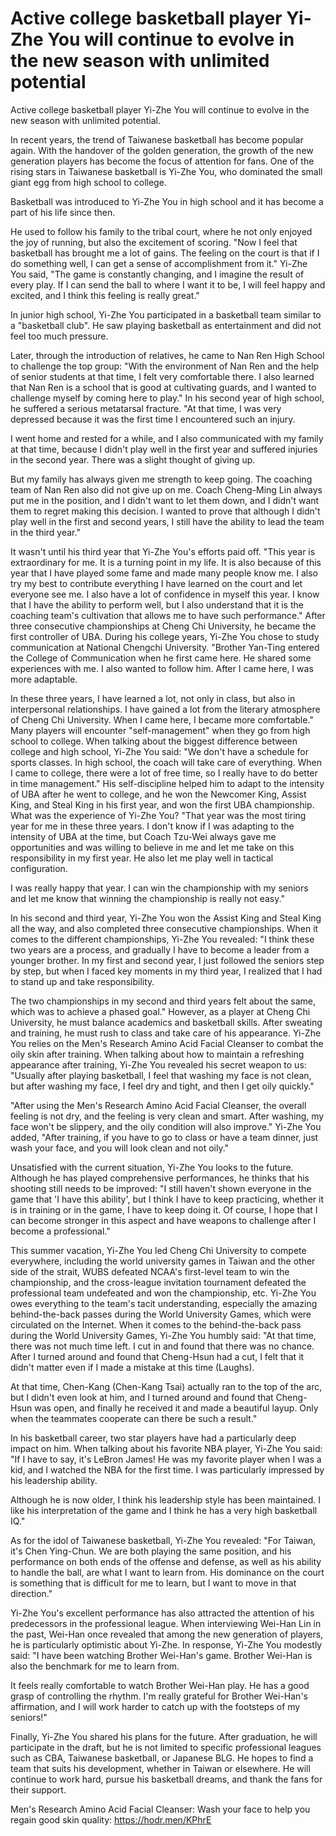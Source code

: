 # Active college basketball player Yi-Zhe You will continue to evolve in the new season with unlimited potential 
 Active college basketball player Yi-Zhe You will continue to evolve in the new season with unlimited potential.

In recent years, the trend of Taiwanese basketball has become popular again. With the handover of the golden generation, the growth of the new generation players has become the focus of attention for fans. One of the rising stars in Taiwanese basketball is Yi-Zhe You, who dominated the small giant egg from high school to college.

Basketball was introduced to Yi-Zhe You in high school and it has become a part of his life since then.

He used to follow his family to the tribal court, where he not only enjoyed the joy of running, but also the excitement of scoring. "Now I feel that basketball has brought me a lot of gains. The feeling on the court is that if I do something well, I can get a sense of accomplishment from it." Yi-Zhe You said, "The game is constantly changing, and I imagine the result of every play. If I can send the ball to where I want it to be, I will feel happy and excited, and I think this feeling is really great."

In junior high school, Yi-Zhe You participated in a basketball team similar to a "basketball club". He saw playing basketball as entertainment and did not feel too much pressure.

Later, through the introduction of relatives, he came to Nan Ren High School to challenge the top group: "With the environment of Nan Ren and the help of senior students at that time, I felt very comfortable there. I also learned that Nan Ren is a school that is good at cultivating guards, and I wanted to challenge myself by coming here to play." In his second year of high school, he suffered a serious metatarsal fracture. "At that time, I was very depressed because it was the first time I encountered such an injury.

I went home and rested for a while, and I also communicated with my family at that time, because I didn't play well in the first year and suffered injuries in the second year. There was a slight thought of giving up.

But my family has always given me strength to keep going. The coaching team of Nan Ren also did not give up on me. Coach Cheng-Ming Lin always put me in the position, and I didn't want to let them down, and I didn't want them to regret making this decision. I wanted to prove that although I didn't play well in the first and second years, I still have the ability to lead the team in the third year."

It wasn't until his third year that Yi-Zhe You's efforts paid off. "This year is extraordinary for me. It is a turning point in my life. It is also because of this year that I have played some fame and made many people know me. I also try my best to contribute everything I have learned on the court and let everyone see me. I also have a lot of confidence in myself this year. I know that I have the ability to perform well, but I also understand that it is the coaching team's cultivation that allows me to have such performance." After three consecutive championships at Cheng Chi University, he became the first controller of UBA. During his college years, Yi-Zhe You chose to study communication at National Chengchi University. "Brother Yan-Ting entered the College of Communication when he first came here. He shared some experiences with me. I also wanted to follow him. After I came here, I was more adaptable.

In these three years, I have learned a lot, not only in class, but also in interpersonal relationships. I have gained a lot from the literary atmosphere of Cheng Chi University. When I came here, I became more comfortable." Many players will encounter "self-management" when they go from high school to college. When talking about the biggest difference between college and high school, Yi-Zhe You said: "We don't have a schedule for sports classes. In high school, the coach will take care of everything. When I came to college, there were a lot of free time, so I really have to do better in time management." His self-discipline helped him to adapt to the intensity of UBA after he went to college, and he won the Newcomer King, Assist King, and Steal King in his first year, and won the first UBA championship. What was the experience of Yi-Zhe You? "That year was the most tiring year for me in these three years. I don't know if I was adapting to the intensity of UBA at the time, but Coach Tzu-Wei always gave me opportunities and was willing to believe in me and let me take on this responsibility in my first year. He also let me play well in tactical configuration.

I was really happy that year. I can win the championship with my seniors and let me know that winning the championship is really not easy."

In his second and third year, Yi-Zhe You won the Assist King and Steal King all the way, and also completed three consecutive championships. When it comes to the different championships, Yi-Zhe You revealed: "I think these two years are a process, and gradually I have to become a leader from a younger brother. In my first and second year, I just followed the seniors step by step, but when I faced key moments in my third year, I realized that I had to stand up and take responsibility.

The two championships in my second and third years felt about the same, which was to achieve a phased goal." However, as a player at Cheng Chi University, he must balance academics and basketball skills. After sweating and training, he must rush to class and take care of his appearance. Yi-Zhe You relies on the Men's Research Amino Acid Facial Cleanser to combat the oily skin after training. When talking about how to maintain a refreshing appearance after training, Yi-Zhe You revealed his secret weapon to us: "Usually after playing basketball, I feel that washing my face is not clean, but after washing my face, I feel dry and tight, and then I get oily quickly."

"After using the Men's Research Amino Acid Facial Cleanser, the overall feeling is not dry, and the feeling is very clean and smart. After washing, my face won't be slippery, and the oily condition will also improve." Yi-Zhe You added, "After training, if you have to go to class or have a team dinner, just wash your face, and you will look clean and not oily."

Unsatisfied with the current situation, Yi-Zhe You looks to the future. Although he has played comprehensive performances, he thinks that his shooting still needs to be improved: "I still haven't shown everyone in the game that 'I have this ability', but I think I have to keep practicing, whether it is in training or in the game, I have to keep doing it. Of course, I hope that I can become stronger in this aspect and have weapons to challenge after I become a professional."

This summer vacation, Yi-Zhe You led Cheng Chi University to compete everywhere, including the world university games in Taiwan and the other side of the strait, WUBS defeated NCAA's first-level team to win the championship, and the cross-league invitation tournament defeated the professional team undefeated and won the championship, etc. Yi-Zhe You owes everything to the team's tacit understanding, especially the amazing behind-the-back passes during the World University Games, which were circulated on the Internet. When it comes to the behind-the-back pass during the World University Games, Yi-Zhe You humbly said: "At that time, there was not much time left. I cut in and found that there was no chance. After I turned around and found that Cheng-Hsun had a cut, I felt that it didn't matter even if I made a mistake at this time (Laughs).

At that time, Chen-Kang (Chen-Kang Tsai) actually ran to the top of the arc, but I didn't even look at him, and I turned around and found that Cheng-Hsun was open, and finally he received it and made a beautiful layup. Only when the teammates cooperate can there be such a result."

In his basketball career, two star players have had a particularly deep impact on him. When talking about his favorite NBA player, Yi-Zhe You said: "If I have to say, it's LeBron James! He was my favorite player when I was a kid, and I watched the NBA for the first time. I was particularly impressed by his leadership ability.

Although he is now older, I think his leadership style has been maintained. I like his interpretation of the game and I think he has a very high basketball IQ."

As for the idol of Taiwanese basketball, Yi-Zhe You revealed: "For Taiwan, it's Chen Ying-Chun. We are both playing the same position, and his performance on both ends of the offense and defense, as well as his ability to handle the ball, are what I want to learn from. His dominance on the court is something that is difficult for me to learn, but I want to move in that direction."

Yi-Zhe You's excellent performance has also attracted the attention of his predecessors in the professional league. When interviewing Wei-Han Lin in the past, Wei-Han once revealed that among the new generation of players, he is particularly optimistic about Yi-Zhe. In response, Yi-Zhe You modestly said: "I have been watching Brother Wei-Han's game. Brother Wei-Han is also the benchmark for me to learn from.

It feels really comfortable to watch Brother Wei-Han play. He has a good grasp of controlling the rhythm. I'm really grateful for Brother Wei-Han's affirmation, and I will work harder to catch up with the footsteps of my seniors!"

Finally, Yi-Zhe You shared his plans for the future. After graduation, he will participate in the draft, but he is not limited to specific professional leagues such as CBA, Taiwanese basketball, or Japanese BLG. He hopes to find a team that suits his development, whether in Taiwan or elsewhere. He will continue to work hard, pursue his basketball dreams, and thank the fans for their support.

Men's Research Amino Acid Facial Cleanser: Wash your face to help you regain good skin quality: https://hodr.men/KPhrE 